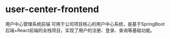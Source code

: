 # user-center-frontend
用户中心管理系统前端
可用于公司项目核心的用户中心系统，是基于SpringBoot后端+React前端的全栈项目，实现了用户的注册、登录、查询等基础功能。

